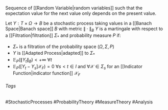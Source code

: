 Sequence of [[Random Variable|random variables]] such that the expectation value for the next value only depends on the present value.

Let $Y:T\times\Omega\rightarrow B$ be a stochastic process taking values in a [[Banach Space|Banach space]] $B$ with metric $\|\cdot\|_B$ 
$Y$ is a martingale with respect to a [[Filtration|filtration]] $\Sigma_*$ and probability measure $P$ if:
- $\Sigma_*$ is a filtration of the probability space $(\Omega, \Sigma, P)$
- $Y$ is [[Adapted Process|adapted]] to $\Sigma_*$
- $\mathbb{E}_P(\|Y_t\|_B)<+\infty$ $\forall t$ 
- $\mathbb{E}_P([Y_t-Y_s]\mathcal{X}_{F})=0$ $\forall s<t\in I$ and $\forall \mathcal{X}\in\Sigma_s$ for an [[Indicator Function|indicator function]] $\mathcal{X}_F$

###### Tags
#StochasticProcesses #ProbabilityTheory #MeasureTheory #Analysis